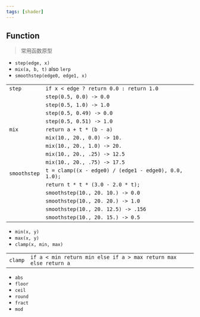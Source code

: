 ```yaml
---
tags: [shader]
---
```


## Function

> 常用函数原型

- `step(edge, x)`
- `mix(a, b, t)` also `lerp`
- `smoothstep(edge0, edge1, x)`

|              |                                                       |
| ------------ | ----------------------------------------------------- |
| `step`       | `if x < edge ? return 0.0 : return 1.0`               |
|              | `step(0.5, 0.0) -> 0.0`                               |
|              | `step(0.5, 1.0) -> 1.0`                               |
|              | `step(0.5, 0.49) -> 0.0`                              |
|              | `step(0.5, 0.51) -> 1.0`                              |
| `mix`        | `return a + t * (b - a)`                              |
|              | `mix(10., 20., 0.0) -> 10.`                           |
|              | `mix(10., 20., 1.0) -> 20.`                           |
|              | `mix(10., 20., .25) -> 12.5`                          |
|              | `mix(10., 20., .75) -> 17.5`                          |
| `smoothstep` | `t = clamp((x - edge0) / (edge1 - edge0), 0.0, 1.0);` |
|              | `return t * t * (3.0 - 2.0 * t);`                     |
|              | `smoothstep(10., 20. 10.) -> 0.0`                     |
|              | `smoothstep(10., 20. 20.) -> 1.0`                     |
|              | `smoothstep(10., 20. 12.5) -> .156`                   |
|              | `smoothstep(10., 20. 15.) -> 0.5`                     |


- `min(x, y)`
- `max(x, y)`
- `clamp(x, min, max)`

| | |
| -------------- | --------------- |
| `clamp` | `if a < min return min else if a > max return max else return a`  |

- `abs`
- `floor`
- `ceil`
- `round`
- `fract`
- `mod`
